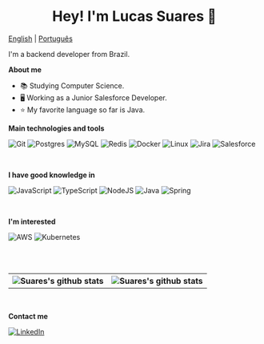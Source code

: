 <h1 align="center">Hey! I'm Lucas Suares 👋</h1>

[English](README.md) | [Português](README-pt_br.md)

I'm a backend developer from Brazil.

**About me**

- 📚 Studying Computer Science.
- 🖥 Working as a Junior Salesforce Developer.
- ⭐ My favorite language so far is Java.

**Main technologies and tools**

![Git](https://img.shields.io/badge/git-%23F05033.svg?style=for-the-badge&logo=git&logoColor=white)
![Postgres](https://img.shields.io/badge/postgres-%23316192.svg?style=for-the-badge&logo=postgresql&logoColor=white)
![MySQL](https://img.shields.io/badge/mysql-4479A1.svg?style=for-the-badge&logo=mysql&logoColor=white)
![Redis](https://img.shields.io/badge/redis-%23DD0031.svg?style=for-the-badge&logo=redis&logoColor=white)
![Docker](https://img.shields.io/badge/docker-%230db7ed.svg?style=for-the-badge&logo=docker&logoColor=white)
![Linux](https://img.shields.io/badge/Linux-FCC624?style=for-the-badge&logo=linux&logoColor=black)
![Jira](https://img.shields.io/badge/jira-%230A0FFF.svg?style=for-the-badge&logo=jira&logoColor=white)
![Salesforce](https://img.shields.io/badge/salesforce-%231976D2.svg?style=for-the-badge&logo=salesforce&logoColor=white)

<br>

**I have good knowledge in**

![JavaScript](https://img.shields.io/badge/javascript-%23323330.svg?style=for-the-badge&logo=javascript&logoColor=%23F7DF1E)
![TypeScript](https://img.shields.io/badge/typescript-%23007ACC.svg?style=for-the-badge&logo=typescript&logoColor=white)
![NodeJS](https://img.shields.io/badge/node.js-6DA55F?style=for-the-badge&logo=node.js&logoColor=white)
![Java](https://img.shields.io/badge/java-%23ED8B00.svg?style=for-the-badge&logo=openjdk&logoColor=white)
![Spring](https://img.shields.io/badge/spring-%236DB33F.svg?style=for-the-badge&logo=spring&logoColor=white)

<br>

**I'm interested**

![AWS](https://img.shields.io/badge/AWS-%23FF9900.svg?style=for-the-badge&logo=amazon-aws&logoColor=white)
![Kubernetes](https://img.shields.io/badge/Kubernetes-316ce6?style=for-the-badge&logo=Kubernetes&logoColor=white)

<br>
<br>

<table>
  <tr>
    <th>
      <img
        align="center"
        src="https://github-readme-stats.vercel.app/api?username=Suares01&show_icons=true&include_all_commits=true&theme=buefy&hide_border=true"
        alt="Suares's github stats"
      />
    </th>
    <th>
      <img
        align="center"
        src="https://github-readme-stats.vercel.app/api/top-langs/?username=Suares01&layout=compact&theme=buefy&hide_border=true"
        alt="Suares's github stats"
      />
    </th>
  </tr>
</table>

<br>

**Contact me**

[![LinkedIn](https://img.shields.io/badge/linkedin-%230077B5.svg?style=for-the-badge&logo=linkedin&logoColor=white)](https://www.linkedin.com/in/lucas-suares-dev/)
